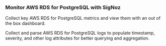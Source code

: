 ### Monitor AWS RDS for PostgreSQL with SigNoz

Collect key AWS RDS for PostgreSQL metrics and view them with an out of the box dashboard.  

Collect and parse AWS RDS for PostgreSQL logs to populate timestamp, severity, and other log attributes for better querying and aggregation.
